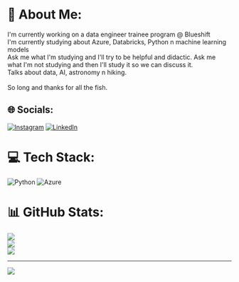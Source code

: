 # 💫 About Me:
I'm currently working on a data engineer trainee program @ Blueshift<br>I'm currently studying about Azure, Databricks, Python n machine learning models<br>Ask me what I'm studying and I'll try to be helpful and didactic. Ask me what I'm not studying and then I'll study it so we can discuss it.<br>Talks about data, AI, astronomy n hiking.<br><br>So long and thanks for all the fish.


## 🌐 Socials:
[![Instagram](https://img.shields.io/badge/Instagram-%23E4405F.svg?logo=Instagram&logoColor=white)](https://instagram.com/camposdojoao) [![LinkedIn](https://img.shields.io/badge/LinkedIn-%230077B5.svg?logo=linkedin&logoColor=white)](https://www.linkedin.com/in/engjoaocampos/) 

# 💻 Tech Stack:
![Python](https://img.shields.io/badge/python-3670A0?style=for-the-badge&logo=python&logoColor=ffdd54) ![Azure](https://img.shields.io/badge/azure-%230072C6.svg?style=for-the-badge&logo=azure-devops&logoColor=white)
# 📊 GitHub Stats:
![](https://github-readme-stats.vercel.app/api?username=camposdojoao&theme=radical&hide_border=false&include_all_commits=false&count_private=true)<br/>
![](https://github-readme-streak-stats.herokuapp.com/?user=camposdojoao&theme=radical&hide_border=false)<br/>
![](https://github-readme-stats.vercel.app/api/top-langs/?username=camposdojoao&theme=radical&hide_border=false&include_all_commits=false&count_private=true&layout=compact)

---
[![](https://visitcount.itsvg.in/api?id=camposdojoao&icon=0&color=0)](https://visitcount.itsvg.in)

<!-- Proudly created with GPRM ( https://gprm.itsvg.in ) -->
